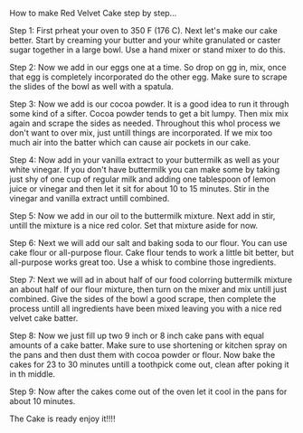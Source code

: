 How to make Red Velvet Cake step by step...


Step 1: First prheat your oven to 350 F (176 C). Next let's make our cake better. Start by creaming your butter and your white granulated or caster sugar together in a large bowl. Use a hand mixer or stand mixer to do this.

Step 2: Now we add in our eggs one at a time. So drop on gg in, mix, once that egg is completely incorporated do the other egg. Make sure to scrape the slides of the bowl as well with a spatula. 

Step 3: Now we add is our cocoa powder. It is a good idea to run it through some kind of a sifter. Cocoa powder tends to get a bit lumpy. Then mix mix again and scrape the sides as needed. Throughout this whol process we don't want to over mix, just untill things are incorporated. If we mix too much air into the batter which can cause air pockets in our cake.

Step 4: Now add in your vanilla extract to your buttermilk as well as your white vinegar. If you don't have buttermilk you can make  some by taking just shy of one cup of regular milk and adding one tablespoon of lemon juice or vinegar and then let it sit for about 10 to 15 minutes. Stir in the vinegar and vanilla extract untill combined.

Step 5: Now we add in our oil to the buttermilk mixture. Next add in stir, untill the mixture is a nice red color. Set that mixture aside for now.

Step 6: Next we will add our salt and baking soda to our flour. You can use cake flour or all-purpose flour. Cake flour tends to work a little bit better, but all-purpose works great too. Use a whisk to combine those ingredients.

Step 7: Next we will ad in about half of our food  colorring buttermilk mixture an about half of our flour mixture, then turn on the mixer and mix untill just combined. Give the sides of the bowl a good scrape, then complete the process untill all ingredients have been mixed leaving you with a nice red velvet cake batter.

Step 8: Now we just fill up two 9 inch or 8 inch cake pans with equal amounts of a cake batter. Make sure to use shortening or kitchen spray on the pans and then dust them with cocoa powder or flour. Now bake the cakes for 23 to 30 minutes untill a toothpick come out, clean after poking it in th middle.

Step 9: Now after the cakes come out of the oven let it cool in the pans for about 10 minutes.

The Cake is ready enjoy it!!!!